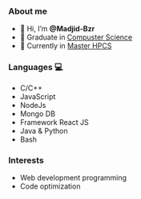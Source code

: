 ### About me

- 👋 Hi, I’m __@Madjid-Bzr__
- 👀 Graduate in [Compuster Science](https://www.ummto.dz/)
- 🌱 Currently in [Master HPCS](http://www.chps.uvsq.fr/)


### Languages &#128187;

  - C/C++
  - JavaScript
  - NodeJs 
  - Mongo DB
  - Framework React JS 
  - Java & Python
  - Bash

### Interests 

  - Web development programming 
  - Code optimization
 
<!---
Madjid-Bzr/Madjid-Bzr is a ✨ special ✨ repository because its `README.md` (this file) appears on your GitHub profile.
You can click the Preview link to take a look at your changes.
--->
